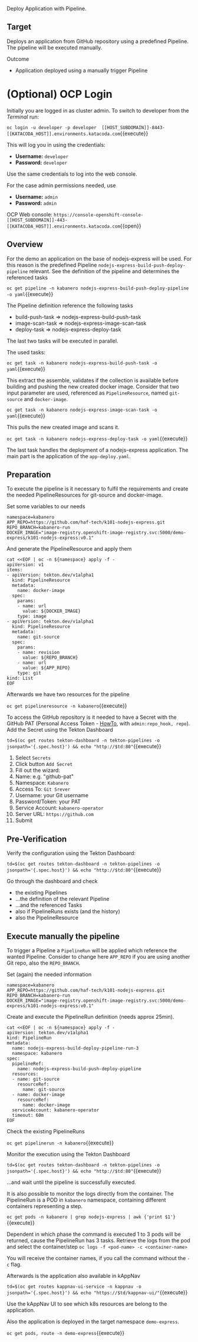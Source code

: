 Deploy Application with Pipeline.

## Target

Deploys an application from GitHub repository using a predefined Pipeline. The pipeline will be executed manually.

Outcome
* Application deployed using a manually trigger Pipeline 

# (Optional) OCP Login

Initially you are logged in as cluster admin. To switch to developer from the _Terminal_ run:

``oc login -u developer -p developer  [[HOST_SUBDOMAIN]]-8443-[[KATACODA_HOST]].environments.katacoda.com``{{execute}}

This will log you in using the credentials:

* **Username:** ``developer``
* **Password:** ``developer``

Use the same credentials to log into the web console.

For the case admin permissions needed, use

* **Username:** ``admin``
* **Password:** ``admin``

OCP Web console: ``https://console-openshift-console-[[HOST_SUBDOMAIN]]-443-[[KATACODA_HOST]].environments.katacoda.com``{{open}}


## Overview

For the demo an application on the base of nodejs-express will be used. For this reason is the predefined Pipeline ``nodejs-express-build-push-deploy-pipeline`` relevant.
See the definition of the pipeline and determines the referenced tasks

`oc get pipeline -n kabanero nodejs-express-build-push-deploy-pipeline -o yaml`{{execute}}

The Pipeline definition reference the following tasks
* build-push-task => nodejs-express-build-push-task
* image-scan-task => nodejs-express-image-scan-task
* deploy-task => nodejs-express-deploy-task

The last two tasks will be executed in parallel.

The used tasks:

`oc get task -n kabanero nodejs-express-build-push-task -o yaml`{{execute}}

This extract the assemble, validates if the collection is available before building and pushing the new created docker image.
Consider that two input parameter are used, referenced as ``PipelineResource``, named ``git-source`` and ``docker-image``.

`oc get task -n kabanero nodejs-express-image-scan-task -o yaml`{{execute}}

This pulls the new created image and scans it.

`oc get task -n kabanero nodejs-express-deploy-task -o yaml`{{execute}}

The last task handles the deployment of a nodejs-express application. The main part is the application of the ``app-deploy.yaml``.

## Preparation

To execute the pipeline is it necessary to fulfil the requirements and create the needed PipelineResources for git-source and docker-image.

Set some variables to our needs
```
namespace=kabanero
APP_REPO=https://github.com/haf-tech/k101-nodejs-express.git
REPO_BRANCH=kabanero-run
DOCKER_IMAGE="image-registry.openshift-image-registry.svc:5000/demo-express/k101-nodejs-express:v0.1"
```

And generate the PipelineResource and apply them
```
cat <<EOF | oc -n ${namespace} apply -f -
apiVersion: v1
items:
- apiVersion: tekton.dev/v1alpha1
  kind: PipelineResource
  metadata:
    name: docker-image
  spec:
    params:
    - name: url
      value: ${DOCKER_IMAGE}
    type: image
- apiVersion: tekton.dev/v1alpha1
  kind: PipelineResource
  metadata:
    name: git-source
  spec:
    params:
    - name: revision
      value: ${REPO_BRANCH}
    - name: url
      value: ${APP_REPO}
    type: git
kind: List
EOF
```

Afterwards we have two resources for the pipeline

`oc get pipelineresource -n kabanero`{{execute}}

To access the GitHub repository is it needed to have a Secret with the GitHub PAT (Personal Access Token - [HowTo](https://help.github.com/en/github/authenticating-to-github/creating-a-personal-access-token-for-the-command-line), with `admin:repo_hook, repo`). 
Add the Secret using the Tekton Dashboard

`td=$(oc get routes tekton-dashboard -n tekton-pipelines -o jsonpath='{.spec.host}') && echo "http://$td:80"`{{execute}}

1. Select ``Secrets``
1. Click button ``Add Secret``
1. Fill out the wizard:
 1. Name: e.g. "github-pat"
 1. Namespace: ``Kabanero``
 1. Access To: ``Git Srever``
 1. Username: your Git username
 1. Password/Token: your PAT
 1. Service Account: `kabanero-operator`
 1. Server URL: ``https://github.com``
1. Submit


## Pre-Verification

Verify the configuration using the Tekton Dashboard:


`td=$(oc get routes tekton-dashboard -n tekton-pipelines -o jsonpath='{.spec.host}') && echo "http://$td:80"`{{execute}}

Go through the dashboard and check
* the existing Pipelines
* ...the definition of the relevant Pipeline
* ...and the referenced Tasks
* also if PipelineRuns exists (and the history)
* also the PipelineResource

## Execute manually the pipeline

To trigger a Pipeline a ``PipelineRun`` will be applied which reference the wanted Pipeline.
Consider to change here `APP_REPO` if you are using another Git repo, also the `REPO_BRANCH`.

Set (again) the needed information
```
namespace=kabanero
APP_REPO=https://github.com/haf-tech/k101-nodejs-express.git
REPO_BRANCH=kabanero-run
DOCKER_IMAGE="image-registry.openshift-image-registry.svc:5000/demo-express/k101-nodejs-express:v0.1"
```

Create and execute the PipelineRun definition (needs approx 25min).
```
cat <<EOF | oc -n ${namespace} apply -f -
apiVersion: tekton.dev/v1alpha1
kind: PipelineRun
metadata:
  name: nodejs-express-build-deploy-pipeline-run-3
  namespace: kabanero
spec:
  pipelineRef:
    name: nodejs-express-build-push-deploy-pipeline
  resources:
  - name: git-source
    resourceRef:
      name: git-source
  - name: docker-image
    resourceRef:
      name: docker-image
  serviceAccount: kabanero-operator
  timeout: 60m
EOF
```

Check the existing PipelineRuns

`oc get pipelinerun -n kabanero`{{execute}}

Monitor the execution using the Tekton Dashboard

`td=$(oc get routes tekton-dashboard -n tekton-pipelines -o jsonpath='{.spec.host}') && echo "http://$td:80"`{{execute}}

...and wait until the pipeline is successfully executed.

It is also possible to monitor the logs directly from the container. The PipelineRun is a POD in ``kabanero`` namespace, containing different containers representing a step.

`oc get pods -n kabanero | grep nodejs-express | awk {'print $1'}`{{execute}}

Dependent in which phase the command is executed 1 to 3 pods will be returned, cause the PipelineRun has 3 tasks.
Retrieve the logs from the pod and select the container/step
`oc logs -f <pod-name> -c <container-name>`

You will receive the container names, if you call the command without the ``-c`` flag.


Afterwards is the application also available in kAppNav

`td=$(oc get routes kappnav-ui-service -n kappnav -o jsonpath='{.spec.host}') && echo "https://$td/kappnav-ui/"`{{execute}}

Use the kAppNav UI to see which k8s resources are belong to the application.

Also the application is deployed in the target namespace ``demo-express``.

`oc get pods, route -n demo-express`{{execute}}